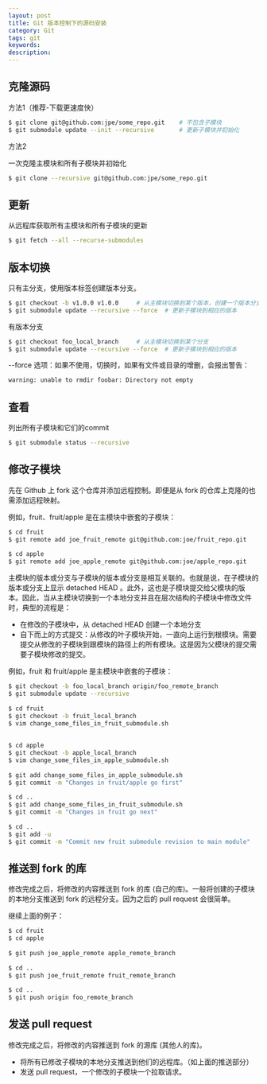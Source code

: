 ```yaml
---
layout: post
title: Git 版本控制下的源码安装
category: Git
tags: git
keywords:
description:
---
```


## 克隆源码

方法1（推荐-下载更速度快）

```bash
$ git clone git@github.com:jpe/some_repo.git    # 不包含子模块
$ git submodule update --init --recursive       # 更新子模块并初始化
```

方法2

一次克隆主模块和所有子模块并初始化

```bash
$ git clone --recursive git@github.com:jpe/some_repo.git
```

## 更新

从远程库获取所有主模块和所有子模块的更新

```bash
$ git fetch --all --recurse-submodules
```

## 版本切换

只有主分支，使用版本标签创建版本分支。

```bash
$ git checkout -b v1.0.0 v1.0.0     # 从主模块切换到某个版本，创建一个版本分支
$ git submodule update --recursive --force  # 更新子模块到相应的版本
```

有版本分支

```bash
$ git checkout foo_local_branch     # 从主模块切换到某个分支
$ git submodule update --recursive --force  # 更新子模块到相应的版本
```

--force 选项：如果不使用，切换时，如果有文件或目录的增删，会报出警告：

```bash
warning: unable to rmdir foobar: Directory not empty
```

## 查看

列出所有子模块和它们的commit

```bash
$ git submodule status --recursive
```

## 修改子模块

先在 Github 上 fork 这个仓库并添加远程控制。即便是从 fork 的仓库上克隆的也需添加远程映射。

例如，fruit、fruit/apple 是在主模块中嵌套的子模块：

```bash
$ cd fruit
$ git remote add joe_fruit_remote git@github.com:joe/fruit_repo.git
 
$ cd apple
$ git remote add joe_apple_remote git@github.com:joe/apple_repo.git
```

主模块的版本或分支与子模块的版本或分支是相互关联的。也就是说，在子模块的版本或分支上显示 detached HEAD 。此外，这也是子模块提交给父模块的版本。因此，当从主模块切换到一个本地分支并且在层次结构的子模块中修改文件时，典型的流程是：

- 在修改的子模块中，从 detached HEAD 创建一个本地分支
- 自下而上的方式提交：从修改的叶子模块开始，一直向上运行到根模块。需要提交从修改的子模块到跟模块的路径上的所有模块。这是因为父模块的提交需要子模块修改的提交。

例如，fruit 和 fruit/apple 是主模块中嵌套的子模块：

```bash
$ git checkout -b foo_local_branch origin/foo_remote_branch
$ git submodule update --recursive
 
$ cd fruit
$ git checkout -b fruit_local_branch
$ vim change_some_files_in_fruit_submodule.sh
 
 
$ cd apple
$ git checkout -b apple_local_branch
$ vim change_some_files_in_apple_submodule.sh
 
$ git add change_some_files_in_apple_submodule.sh
$ git commit -m "Changes in fruit/apple go first"
 
$ cd ..
$ git add change_some_files_in_fruit_submodule.sh
$ git commit -m "Changes in fruit go next"
 
$ cd ..
$ git add -u
$ git commit -m "Commit new fruit submodule revision to main module"
```

## 推送到 fork 的库

修改完成之后，将修改的内容推送到 fork 的库 (自己的库)。一般将创建的子模块的本地分支推送到 fork 的远程分支。因为之后的 pull request 会很简单。

继续上面的例子：

```bash
$ cd fruit
$ cd apple
 
$ git push joe_apple_remote apple_remote_branch
 
$ cd ..
$ git push joe_fruit_remote fruit_remote_branch
 
$ cd ..
$ git push origin foo_remote_branch
```

## 发送 pull request

修改完成之后，将修改的内容推送到 fork 的源库 (其他人的库)。

- 将所有已修改子模块的本地分支推送到他们的远程库。（如上面的推送部分）
- 发送 pull request，一个修改的子模块一个拉取请求。